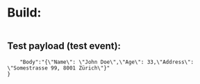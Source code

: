 # Build:

```$ GOOS=linux go build -o main $ zip deployment.zip main

````

## Test payload (test event):
```{
    "Body":"{\"Name\": \"John Doe\",\"Age\": 33,\"Address\": \"Somestrasse 99, 8001 Zürich\"}"
}
````
